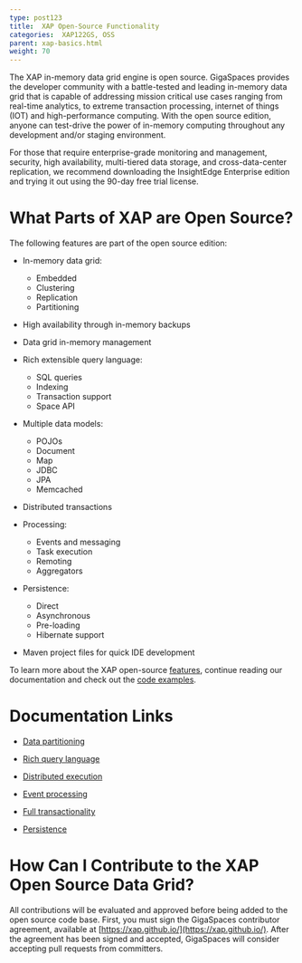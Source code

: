 ```yaml
---
type: post123
title:  XAP Open-Source Functionality
categories:  XAP122GS, OSS
parent: xap-basics.html
weight: 70
---
```



The XAP in-memory data grid engine is open source. GigaSpaces provides the developer community with a battle-tested and leading in-memory data grid that is capable of addressing mission critical use cases ranging from real-time analytics, to extreme transaction processing, internet of things (IOT) and high-performance computing. With the open source edition, anyone can test-drive the power of in-memory computing throughout any development and/or staging environment.

For those that require enterprise-grade monitoring and management, security, high availability, multi-tiered data storage, and cross-data-center replication, we recommend downloading the InsightEdge Enterprise edition and trying it out using the 90-day free trial license.

# What Parts of XAP are Open Source?

The following features are part of the open source edition:

* In-memory data grid: 
  * Embedded
  * Clustering
  * Replication
  * Partitioning

* High availability through in-memory backups

* Data grid in-memory management

* Rich extensible query language:
  * SQL queries
  * Indexing
  * Transaction support
  * Space API

* Multiple data models:
  * POJOs
  * Document
  * Map
  * JDBC
  * JPA
  * Memcached

* Distributed transactions

* Processing:
  * Events and messaging
  * Task execution
  * Remoting
  * Aggregators

* Persistence:
  * Direct
  * Asynchronous
  * Pre-loading
  * Hibernate support

* Maven project files for quick IDE development

To learn more about the XAP open-source [features](https://xap.github.io/), continue reading our documentation and check out the [code examples](https://github.com/xap/xap/tree/master/xap-examples).

# Documentation Links

*  [Data partitioning](../started/data-partitioning.html)

* [Rich query language](../started/xap-tutorial-part1.html)

* [Distributed execution](../started/xap-tutorial-part3.html)

* [Event processing](../started/xap-tutorial-part4.html)

* [Full transactionality](../started/xap-tutorial-part6.html)

* [Persistence](../started/xap-tutorial-part7.html)

# How Can I Contribute to the XAP Open Source Data Grid?

All contributions will be evaluated and approved before being added to the open source code base. First, you must sign the GigaSpaces contributor agreement, available at [https://xap.github.io/](https://xap.github.io/). After the agreement has been signed and accepted, GigaSpaces will consider accepting pull requests from committers.

 

